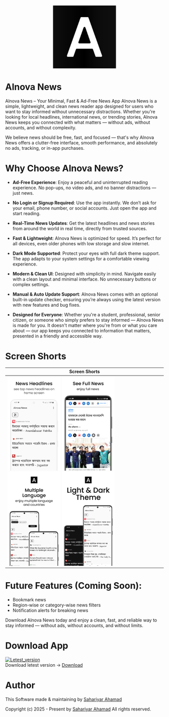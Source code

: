 <p align="center">
<img src="https://raw.githubusercontent.com/sahariyarahamad/sahariyarhost/refs/heads/main/alnova_news/alnova_news_mockup/Al_nova_news_logo.png" width="200px" height="200px"/>
</p>


# Alnova News
Alnova News – Your Minimal, Fast & Ad-Free News App
Alnova News is a simple, lightweight, and clean news reader app designed for users who want to stay informed without unnecessary distractions. Whether you're looking for local headlines, international news, or trending stories, Alnova News keeps you connected with what matters — without ads, without accounts, and without complexity.

We believe news should be free, fast, and focused — that's why Alnova News offers a clutter-free interface, smooth performance, and absolutely no ads, tracking, or in-app purchases.

# Why Choose Alnova News?
- **Ad-Free Experience**:
Enjoy a peaceful and uninterrupted reading experience. No pop-ups, no video ads, and no banner distractions — just news.

- **No Login or Signup Required**:
Use the app instantly. We don’t ask for your email, phone number, or social accounts. Just open the app and start reading.

- **Real-Time News Updates**:
Get the latest headlines and news stories from around the world in real time, directly from trusted sources.

- **Fast & Lightweight**:
Alnova News is optimized for speed. It’s perfect for all devices, even older phones with low storage and slow internet.

- **Dark Mode Supported**:
Protect your eyes with full dark theme support. The app adapts to your system settings for a comfortable viewing experience.

- **Modern & Clean UI**:
Designed with simplicity in mind. Navigate easily with a clean layout and minimal interface. No unnecessary buttons or complex settings.

- **Manual & Auto Update Support**:
Alnova News comes with an optional built-in update checker, ensuring you’re always using the latest version with new features and bug fixes.

- **Designed for Everyone**:
Whether you're a student, professional, senior citizen, or someone who simply prefers to stay informed — Alnova News is made for you. It doesn't matter where you're from or what you care about — our app keeps you connected to information that matters, presented in a friendly and accessible way.

# Screen Shorts
| Screen Shorts |
|----|
| <img src="https://raw.githubusercontent.com/sahariyarahamad/sahariyarhost/refs/heads/main/alnova_news/alnova_news_mockup/home_1.png" alt="home screen" height="300"/> <img src="https://raw.githubusercontent.com/sahariyarahamad/sahariyarhost/refs/heads/main/alnova_news/alnova_news_mockup/news_2.png" alt="home screen" height="300"/> <img src="https://raw.githubusercontent.com/sahariyarahamad/sahariyarhost/refs/heads/main/alnova_news/alnova_news_mockup/language_3.png" alt="home screen" height="300"/> <img src="https://raw.githubusercontent.com/sahariyarahamad/sahariyarhost/refs/heads/main/alnova_news/alnova_news_mockup/theme_4.png" alt="home screen" height="300"/> |

# Future Features (Coming Soon):
- Bookmark news
- Region-wise or category-wise news filters
- Notification alerts for breaking news

Download Alnova News today and enjoy a clean, fast, and reliable way to stay informed — without ads, without accounts, and without limits.

# Download App
[![Letest_version](https://img.shields.io/github/v/release/sahariyarahamad/alnova-news-app)](https://github.com/sahariyarahamad/alnova-news-app/releases) <br>
Download letest version -> [Download]() 

# Author

This Software made & maintaining by [Sahariyar Ahamad](https://github.com/sahariyarahamad/)

Copyright (c) 2025 - Present by [Sahariyar Ahamad](https://www.github.com/sahariyarahamad) All rights reserved.

